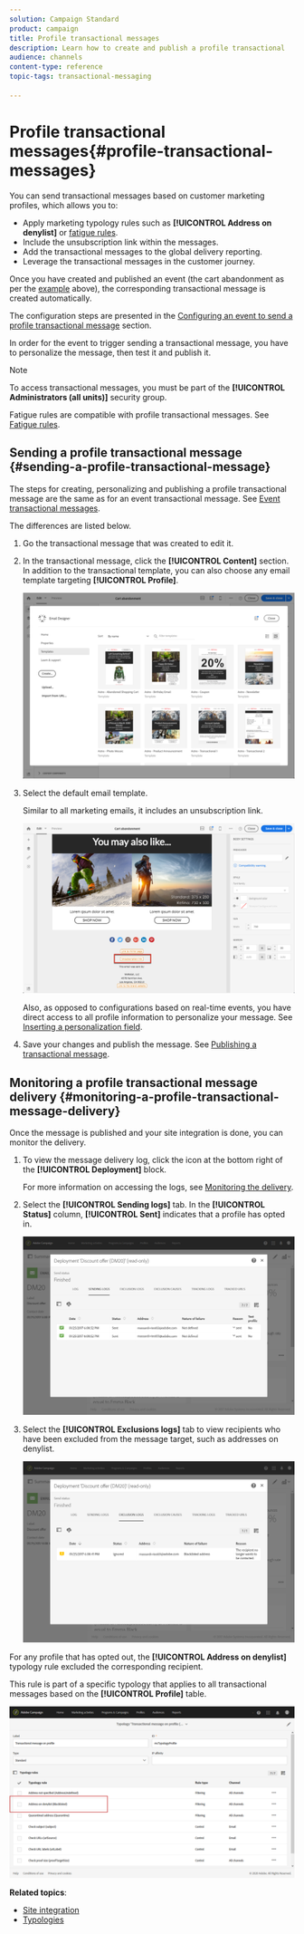 ```yaml
---
solution: Campaign Standard
product: campaign
title: Profile transactional messages
description: Learn how to create and publish a profile transactional         message.
audience: channels
content-type: reference
topic-tags: transactional-messaging

---
```


# Profile transactional messages{#profile-transactional-messages}

You can send transactional messages based on customer marketing profiles, which allows you to:

* Apply marketing typology rules such as **[!UICONTROL Address on denylist]** or [fatigue rules](../../sending/using/fatigue-rules.md).
* Include the unsubscription link within the messages.
* Add the transactional messages to the global delivery reporting.
* Leverage the transactional messages in the customer journey.

Once you have created and published an event (the cart abandonment as per the [example](../../channels/using/getting-started-with-transactional-msg.md#transactional-messaging-operating-principle) above), the corresponding transactional message is created automatically.

The configuration steps are presented in the [Configuring an event to send a profile transactional message](../../administration/using/configuring-transactional-messaging.md#use-case--configuring-an-event-to-send-a-transactional-message) section.

In order for the event to trigger sending a transactional message, you have to personalize the message, then test it and publish it.

>[!NOTE]
>
>To access transactional messages, you must be part of the **[!UICONTROL Administrators (all units)]** security group.
>
>Fatigue rules are compatible with profile transactional messages. See [Fatigue rules](../../sending/using/fatigue-rules.md).

## Sending a profile transactional message {#sending-a-profile-transactional-message}

The steps for creating, personalizing and publishing a profile transactional message are the same as for an event transactional message. See [Event transactional messages](../../channels/using/event-transactional-messages.md).

The differences are listed below.

1. Go the transactional message that was created to edit it.
1. In the transactional message, click the **[!UICONTROL Content]** section. In addition to the transactional template, you can also choose any email template targeting **[!UICONTROL Profile]**.

   ![](assets/message-center_marketing_templates.png)

1. Select the default email template.

   Similar to all marketing emails, it includes an unsubscription link.

   ![](assets/message-center_marketing_perso_unsubscription.png)

   Also, as opposed to configurations based on real-time events, you have direct access to all profile information to personalize your message. See [Inserting a personalization field](../../designing/using/personalization.md#inserting-a-personalization-field).

1. Save your changes and publish the message. See [Publishing a transactional message](../../channels/using/event-transactional-messages.md#publishing-a-transactional-message).

## Monitoring a profile transactional message delivery {#monitoring-a-profile-transactional-message-delivery}

Once the message is published and your site integration is done, you can monitor the delivery.

1. To view the message delivery log, click the icon at the bottom right of the **[!UICONTROL Deployment]** block.

   For more information on accessing the logs, see [Monitoring the delivery](../../sending/using/monitoring-a-delivery.md).

1. Select the **[!UICONTROL Sending logs]** tab. In the **[!UICONTROL Status]** column, **[!UICONTROL Sent]** indicates that a profile has opted in.

   ![](assets/message-center_marketing_sending_logs.png)

1. Select the **[!UICONTROL Exclusions logs]** tab to view recipients who have been excluded from the message target, such as addresses on denylist.

   ![](assets/message-center_marketing_exclusion_logs.png)

For any profile that has opted out, the **[!UICONTROL Address on denylist]** typology rule excluded the corresponding recipient.

This rule is part of a specific typology that applies to all transactional messages based on the **[!UICONTROL Profile]** table.

![](assets/message-center_marketing_typology.png)

**Related topics**:

* [Site integration](../../administration/using/configuring-transactional-messaging.md#integrating-the-triggering-of-the-event-in-a-website)
* [Typologies](../../sending/using/about-typology-rules.md)
